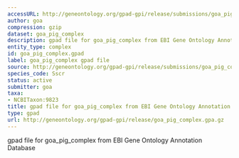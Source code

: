 ```yaml
---
accessURL: http://geneontology.org/gpad-gpi/release/submissions/goa_pig_complex.gpa.gz
author: goa
compression: gzip
dataset: goa_pig_complex
description: gpad file for goa_pig_complex from EBI Gene Ontology Annotation Database
entity_type: complex
id: goa_pig_complex.gpad
label: goa_pig_complex gpad file
source: http://geneontology.org/gpad-gpi/release/submissions/goa_pig_complex.gpa.gz
species_code: Sscr
status: active
submitter: goa
taxa:
- NCBITaxon:9823
title: gpad file for goa_pig_complex from EBI Gene Ontology Annotation Database
type: gpad
url: http://geneontology.org/gpad-gpi/release/goa_pig_complex.gpa.gz
---
```


gpad file for goa_pig_complex from EBI Gene Ontology Annotation Database